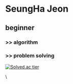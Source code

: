 # SeungHa Jeon

## beginner
### >> algorithm
### >> problem solving
 
[![Solved.ac tier](http://mazassumnida.wtf/api/v2/generate_badge?boj=seuha516)](https://solved.ac/seuha516)

\\<!-- [![SeungHa's GitHub stats](https://github-readme-stats.vercel.app/api?username=seuha516)](https://github.com/anuraghazra/github-readme-stats) -->
